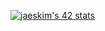 [![jaeskim's 42 stats](https://badge42.herokuapp.com/api/stats/mraymun)](https://github.com/JaeSeoKim/badge42)
